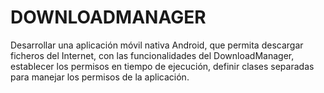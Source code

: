 # DOWNLOADMANAGER
Desarrollar una aplicación móvil nativa Android, que permita descargar ficheros del Internet, con las funcionalidades del DownloadManager, establecer los permisos en tiempo de ejecución, definir clases separadas para manejar los permisos de la aplicación.
